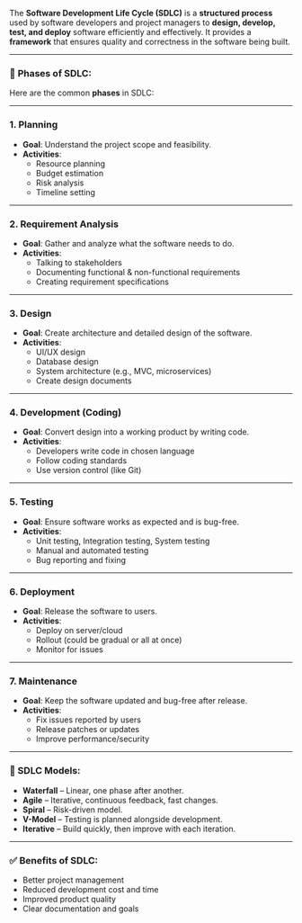 The **Software Development Life Cycle (SDLC)** is a **structured process** used by software developers and project managers to **design, develop, test, and deploy** software efficiently and effectively. It provides a **framework** that ensures quality and correctness in the software being built.

---

### 🔄 **Phases of SDLC:**

Here are the common **phases** in SDLC:

---

### 1. **Planning**
- **Goal**: Understand the project scope and feasibility.
- **Activities**:
  - Resource planning
  - Budget estimation
  - Risk analysis
  - Timeline setting

---

### 2. **Requirement Analysis**
- **Goal**: Gather and analyze what the software needs to do.
- **Activities**:
  - Talking to stakeholders
  - Documenting functional & non-functional requirements
  - Creating requirement specifications

---

### 3. **Design**
- **Goal**: Create architecture and detailed design of the software.
- **Activities**:
  - UI/UX design
  - Database design
  - System architecture (e.g., MVC, microservices)
  - Create design documents

---

### 4. **Development (Coding)**
- **Goal**: Convert design into a working product by writing code.
- **Activities**:
  - Developers write code in chosen language
  - Follow coding standards
  - Use version control (like Git)

---

### 5. **Testing**
- **Goal**: Ensure software works as expected and is bug-free.
- **Activities**:
  - Unit testing, Integration testing, System testing
  - Manual and automated testing
  - Bug reporting and fixing

---

### 6. **Deployment**
- **Goal**: Release the software to users.
- **Activities**:
  - Deploy on server/cloud
  - Rollout (could be gradual or all at once)
  - Monitor for issues

---

### 7. **Maintenance**
- **Goal**: Keep the software updated and bug-free after release.
- **Activities**:
  - Fix issues reported by users
  - Release patches or updates
  - Improve performance/security

---

### 🔁 SDLC Models:
- **Waterfall** – Linear, one phase after another.
- **Agile** – Iterative, continuous feedback, fast changes.
- **Spiral** – Risk-driven model.
- **V-Model** – Testing is planned alongside development.
- **Iterative** – Build quickly, then improve with each iteration.

---

### ✅ Benefits of SDLC:
- Better project management
- Reduced development cost and time
- Improved product quality
- Clear documentation and goals


